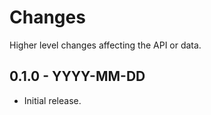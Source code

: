 Changes
=======

Higher level changes affecting the API or data.

0.1.0 - YYYY-MM-DD
------------------

* Initial release.
